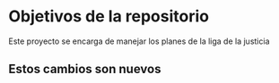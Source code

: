 # Objetivos de la repositorio

Este proyecto se encarga de manejar los planes de la liga de la justicia


## Estos cambios son nuevos 
